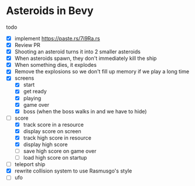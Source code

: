 # Asteroids in Bevy

todo

- [x] implement https://paste.rs/7i9Ra.rs
- [x] Review PR
- [x] Shooting an asteroid turns it into 2 smaller asteroids
- [x] When asteroids spawn, they don't immediately kill the ship
- [x] When something dies, it explodes
- [x] Remove the explosions so we don't fill up memory if we play a long time
- [x] screens
  - [x] start
  - [x] get ready
  - [x] playing
  - [x] game over
  - [x] boss (when the boss walks in and we have to hide)
- [ ] score
  - [x] track score in a resource
  - [x] display score on screen
  - [x] track high score in resource
  - [x] display high score
  - [ ] save high score on game over
  - [ ] load high score on startup
- [ ] teleport ship
- [x] rewrite collision system to use Rasmusgo's style
- [ ] ufo
